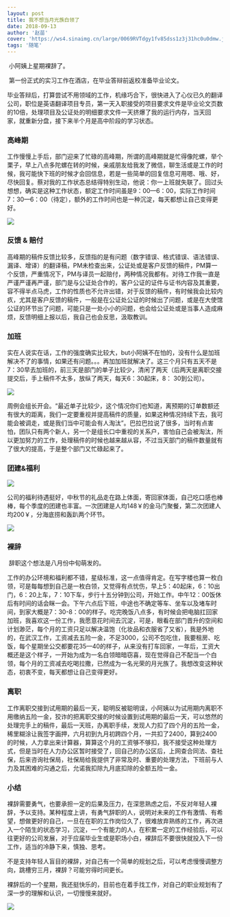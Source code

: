 ```yaml
---
layout: post
title: 我不想当月光族白领了
date: 2018-09-13
author: '赵苗'
cover: 'https://ws4.sinaimg.cn/large/0069RVTdgy1fv85dss1z3j31hc0u0dmw.jpg'
tags: '随笔'
---
```


​	小阿姨上星期裸辞了。

​	第一份正式的实习工作在酒店，在毕业答辩前返校准备毕业论文。

​	毕业答辩后，打算尝试不用领域的工作，机缘巧合下，很快进入了心仪已久的翻译公司，职位是英语翻译项目专员，第一天入职接受的项目要求文件是毕业论文页数的10倍，处理项目及公证处的明细要求文件一天挤爆了我的运行内存，当天回家，就重新分盘，接下来半个月是高中阶段的学习状态。

### 高峰期

​	工作慢慢上手后，部门迎来了忙碌的高峰期，所谓的高峰期就是忙得像陀螺，举个栗子，早上八点多陀螺在转的时候，亲戚朋友给我发了微信，聊生活或是工作的时候，我可能快下班的时候才会回信息，若是一些简单的回复信息可用嗯、哦、好，尽快回复。蔡对我的工作状态总结得特别生动，他说：你一上班就失联了。回过头想想，确实是这种工作状态，额定工作时间虽是9：00—6：00，实际工作时间7：30—6：00（待定），额外的工作时间也是一种沉淀，每天都想让自己变得更好。

![](https://ws2.sinaimg.cn/large/0069RVTdgy1fv85ejgqekj31kw16o7gp.jpg)

### 反馈 & 赔付

​	高峰期的稿件反馈比较多，反馈指的是有问题（数字错误、格式错误、语法错误、漏译、增译）的翻译稿，PM未检查出来，公证处或是客户反馈的稿件，PM算一个反馈，严重情况下，PM与译员一起赔付，两种情况我都有。对待工作我一直是严谨严谨再严谨，部门是与公证处合作的，客户公证的证件与证书内容及其重要，容不得半点马虎，工作的性质也不允许出错，对于反馈的稿件，有时候我会比较内疚，尤其是客户反馈的稿件，一般是在公证处公证的时候出了问题，或是在大使馆公证的环节出了问题，可能只是一处小小的问题，也会给公证处或是当事人造成麻烦，反馈明细上报以后，我自己也会反思，汲取教训。

### 加班

​	实在人说实在话，工作的强度确实比较大，but小阿姨不在怕的，没有什么是加班解决不了的事情，如果还有问题。。。再加加班就解决了。这三个月只有五天不是7：30早去加班的，前三天是部门的单子比较少，清闲了两天（后两天是离职交接提交后，手上稿件不太多，放纵了两天，每天6：30起床，8： 30到公司）。

![](https://ws1.sinaimg.cn/large/0069RVTdgy1fv85em2niwj31kw16o4by.jpg)

​	周例会组长开会。“最近单子比较少，这个情况你们也知道，离预期的订单数额还有很大的距离，我们一定要重视并提高稿件的质量，如果这种情况持续下去，我可能会被调走，或是我们当中可能会有人淘汰”。巴拉巴拉说了很多，当时有点害怕，团队只有两个新人，另一个是组长口中重视的关系户，害怕自己会被淘汰，所以更加努力的工作，处理稿件的时候也越来越从容，不过当天部门的稿件数量就有了很大的提高，于是整个部门又忙碌起来了。

### 团建&福利

![](https://ws4.sinaimg.cn/large/0069RVTdgy1fv85kinppxj31kw16oqc6.jpg)

​	公司的福利待遇挺好，中秋节的礼品走在路上体面，寄回家体面，自己吃口感也棒棒，每个季度的团建也丰富。一次团建是人均148￥的金马门聚餐，第二次团建人均200￥，分海底捞和轰趴两个环节。

![](https://ws2.sinaimg.cn/large/0069RVTdgy1fv85kh6d1ej31kw16o7he.jpg)

### 裸辞

​	 辞职这个想法是八月份中旬萌发的。

​	工作的办公环境和福利都不错，星级标准，这一点值得肯定。在写字楼也算一枚白领，可是每每想到自己是一枚白领，又觉得有点忧伤，早上5：40起床，6：10出门，6：20上车，7：10下车，步行十五分钟到公司，开始工作。中午12：00饭休后有时间的话会眯一会。下午六点后下班，中途也不确定等车、坐车以及堵车时间，到家大概是7：30-8：00的样子。吃完晚饭八点多，有时候会把电脑扛回家加班，我喜欢这一份工作，我愿意花时间去沉淀，可是，眼看在部门晋升的空间和计划渺茫，每个月的工资只足以解决温饱（化妆品和衣服省了又省），我是外地的，在武汉工作，工资减去五险一金，不足3000，公司不包吃住，我要租房、吃饭，每个星期坐公交都要花35—40的样子，从来没有打车回家，一年后，工资大概还是这个样子，一开始为成为一名白领暗暗窃喜，现在觉得自己不配当一个白领，每个月的工资减去吃喝拉撒，已然成为一名光荣的月光族了。我想改变这种状态，初衷不变，每天都想让自己变得更好。

### 离职

​	工作离职交接到试用期的最后一天，聪明反被聪明误，小阿姨以为试用期内离职不用缴纳五险一金，狡诈的把离职交接的时候设置到试用期的最后一天，可以悠然的处理完手上的稿件，最后一天班，办离职手续，发现人力扣了四个月的五险一金，稀里糊涂让我签字画押，六月初到九月初跨四个月，一共扣了2400，算到2400的时候，人力拿出来计算器，算算这个月的工资够不够扣，我不接受这种处理方式，但是当时在人力办公区暂时接受了，回自己的办公区后，上网查合同法、查社保，后来咨询社保局，社保局给我提供了非常及时、重要的处理方法，下班前与人力及其困难的沟通之后，允诺我扣除九月底扣除的全额五险一金。

### 小结

​	裸辞需要勇气，也要承担一定的后果及压力，在深思熟虑之后，不反对年轻人裸辞，予以支持。某种程度上讲，有勇气辞职的人，说明对未来的工作有激情、有希望，想做更好的自己，一旦在在职的工作岗位久了，很难放弃熟练的工作，再次进入一个陌生的状态学习，沉淀，一个有能力的人，在积累一定的工作经验后，可以往更好的公司发展，对于应届毕业生或是职场小白，裸辞后不要很快就投入下一份工作，适当的冷静下来，慎独、思考。

​	不是支持年轻人盲目的裸辞，对自己有一个简单的规划之后，可以考虑慢慢调整方向，跳槽穷三月，裸辞？可能穷得时间更长。

​	裸辞后的一个星期，我还挺快乐的，目前也在着手找工作，对自己的职业规划有了深一步的理解和认识，一切慢慢来就好。

![](https://ws1.sinaimg.cn/large/0069RVTdgy1fv85j7h569j31kw16owyn.jpg)





